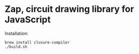 # Zap, circuit drawing library for JavaScript

Installation:

```
brew install closure-compiler
./build.sh
```